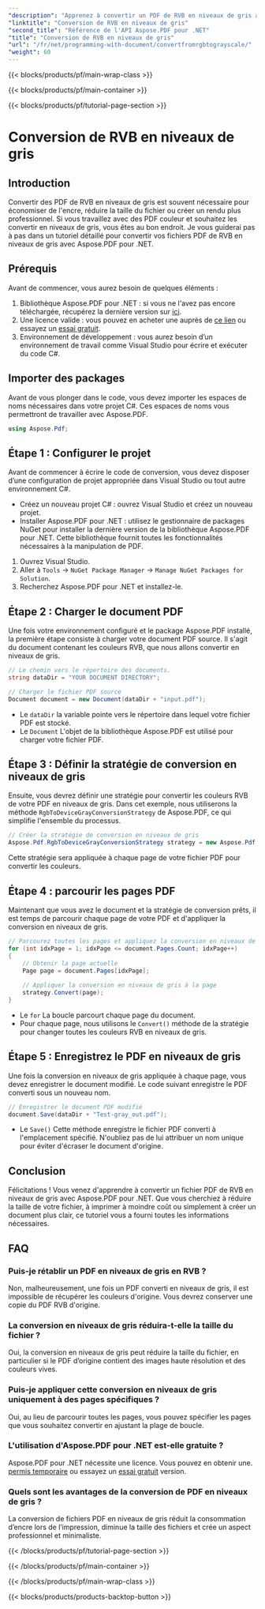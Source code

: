 ```yaml
---
"description": "Apprenez à convertir un PDF de RVB en niveaux de gris avec Aspose.PDF pour .NET. Un guide étape par étape pour simplifier la conversion des couleurs de vos PDF et économiser de l'espace."
"linktitle": "Conversion de RVB en niveaux de gris"
"second_title": "Référence de l'API Aspose.PDF pour .NET"
"title": "Conversion de RVB en niveaux de gris"
"url": "/fr/net/programming-with-document/convertfromrgbtograyscale/"
"weight": 60
---
```


{{< blocks/products/pf/main-wrap-class >}}

{{< blocks/products/pf/main-container >}}

{{< blocks/products/pf/tutorial-page-section >}}

# Conversion de RVB en niveaux de gris

## Introduction

Convertir des PDF de RVB en niveaux de gris est souvent nécessaire pour économiser de l'encre, réduire la taille du fichier ou créer un rendu plus professionnel. Si vous travaillez avec des PDF couleur et souhaitez les convertir en niveaux de gris, vous êtes au bon endroit. Je vous guiderai pas à pas dans un tutoriel détaillé pour convertir vos fichiers PDF de RVB en niveaux de gris avec Aspose.PDF pour .NET.

## Prérequis

Avant de commencer, vous aurez besoin de quelques éléments :

1. Bibliothèque Aspose.PDF pour .NET : si vous ne l'avez pas encore téléchargée, récupérez la dernière version sur [ici](https://releases.aspose.com/pdf/net/).
2. Une licence valide : vous pouvez en acheter une auprès de [ce lien](https://purchase.aspose.com/buy) ou essayez un [essai gratuit](https://releases.aspose.com/).
3. Environnement de développement : vous aurez besoin d’un environnement de travail comme Visual Studio pour écrire et exécuter du code C#.

## Importer des packages

Avant de vous plonger dans le code, vous devez importer les espaces de noms nécessaires dans votre projet C#. Ces espaces de noms vous permettront de travailler avec Aspose.PDF.

```csharp
using Aspose.Pdf;
```

## Étape 1 : Configurer le projet

Avant de commencer à écrire le code de conversion, vous devez disposer d’une configuration de projet appropriée dans Visual Studio ou tout autre environnement C#.

- Créez un nouveau projet C# : ouvrez Visual Studio et créez un nouveau projet.
- Installer Aspose.PDF pour .NET : utilisez le gestionnaire de packages NuGet pour installer la dernière version de la bibliothèque Aspose.PDF pour .NET. Cette bibliothèque fournit toutes les fonctionnalités nécessaires à la manipulation de PDF.

1. Ouvrez Visual Studio.
2. Aller à `Tools` -> `NuGet Package Manager` -> `Manage NuGet Packages for Solution`.
3. Recherchez Aspose.PDF pour .NET et installez-le.

## Étape 2 : Charger le document PDF

Une fois votre environnement configuré et le package Aspose.PDF installé, la première étape consiste à charger votre document PDF source. Il s'agit du document contenant les couleurs RVB, que nous allons convertir en niveaux de gris.

```csharp
// Le chemin vers le répertoire des documents.
string dataDir = "YOUR DOCUMENT DIRECTORY";

// Charger le fichier PDF source
Document document = new Document(dataDir + "input.pdf");
```

- Le `dataDir` la variable pointe vers le répertoire dans lequel votre fichier PDF est stocké.
- Le `Document` L'objet de la bibliothèque Aspose.PDF est utilisé pour charger votre fichier PDF.

## Étape 3 : Définir la stratégie de conversion en niveaux de gris

Ensuite, vous devrez définir une stratégie pour convertir les couleurs RVB de votre PDF en niveaux de gris. Dans cet exemple, nous utiliserons la méthode `RgbToDeviceGrayConversionStrategy` de Aspose.PDF, ce qui simplifie l'ensemble du processus.

```csharp
// Créer la stratégie de conversion en niveaux de gris
Aspose.Pdf.RgbToDeviceGrayConversionStrategy strategy = new Aspose.Pdf.RgbToDeviceGrayConversionStrategy();
```

Cette stratégie sera appliquée à chaque page de votre fichier PDF pour convertir les couleurs.

## Étape 4 : parcourir les pages PDF

Maintenant que vous avez le document et la stratégie de conversion prêts, il est temps de parcourir chaque page de votre PDF et d'appliquer la conversion en niveaux de gris. 

```csharp
// Parcourez toutes les pages et appliquez la conversion en niveaux de gris
for (int idxPage = 1; idxPage <= document.Pages.Count; idxPage++)
{
    // Obtenir la page actuelle
    Page page = document.Pages[idxPage];
    
    // Appliquer la conversion en niveaux de gris à la page
    strategy.Convert(page);
}
```

- Le `for` La boucle parcourt chaque page du document.
- Pour chaque page, nous utilisons le `Convert()` méthode de la stratégie pour changer toutes les couleurs RVB en niveaux de gris.

## Étape 5 : Enregistrez le PDF en niveaux de gris

Une fois la conversion en niveaux de gris appliquée à chaque page, vous devez enregistrer le document modifié. Le code suivant enregistre le PDF converti sous un nouveau nom.

```csharp
// Enregistrer le document PDF modifié
document.Save(dataDir + "Test-gray_out.pdf");
```

- Le `Save()` Cette méthode enregistre le fichier PDF converti à l'emplacement spécifié. N'oubliez pas de lui attribuer un nom unique pour éviter d'écraser le document d'origine.

## Conclusion

Félicitations ! Vous venez d'apprendre à convertir un fichier PDF de RVB en niveaux de gris avec Aspose.PDF pour .NET. Que vous cherchiez à réduire la taille de votre fichier, à imprimer à moindre coût ou simplement à créer un document plus clair, ce tutoriel vous a fourni toutes les informations nécessaires.

## FAQ

### Puis-je rétablir un PDF en niveaux de gris en RVB ?

Non, malheureusement, une fois un PDF converti en niveaux de gris, il est impossible de récupérer les couleurs d'origine. Vous devrez conserver une copie du PDF RVB d'origine.

### La conversion en niveaux de gris réduira-t-elle la taille du fichier ?

Oui, la conversion en niveaux de gris peut réduire la taille du fichier, en particulier si le PDF d’origine contient des images haute résolution et des couleurs vives.

### Puis-je appliquer cette conversion en niveaux de gris uniquement à des pages spécifiques ?

Oui, au lieu de parcourir toutes les pages, vous pouvez spécifier les pages que vous souhaitez convertir en ajustant la plage de boucle.

### L'utilisation d'Aspose.PDF pour .NET est-elle gratuite ?

Aspose.PDF pour .NET nécessite une licence. Vous pouvez en obtenir une. [permis temporaire](https://purchase.aspose.com/temporary-license/) ou essayez un [essai gratuit](https://releases.aspose.com/) version.

### Quels sont les avantages de la conversion de PDF en niveaux de gris ?

La conversion de fichiers PDF en niveaux de gris réduit la consommation d’encre lors de l’impression, diminue la taille des fichiers et crée un aspect professionnel et minimaliste.

{{< /blocks/products/pf/tutorial-page-section >}}

{{< /blocks/products/pf/main-container >}}

{{< /blocks/products/pf/main-wrap-class >}}

{{< blocks/products/products-backtop-button >}}